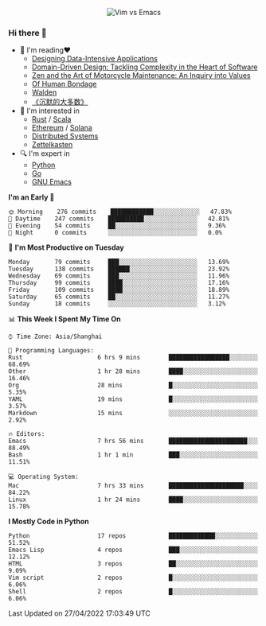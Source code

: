 <p align="center">
    <img src="https://gist.githubusercontent.com/coldnight/e696baffb094e71c96cb302118878eae/raw/40ea5053a6f66cc65f90f437e4173497da225958/banner.gif" alt="Vim vs Emacs" />
</p>

### Hi there 👋

- 📖 I'm reading❤️
    + [Designing Data-Intensive Applications](https://www.oreilly.com/library/view/designing-data-intensive-applications/9781491903063/)
    + [Domain-Driven Design: Tackling Complexity in the Heart of Software](https://www.dddcommunity.org/book/evans_2003/)
    + [Zen and the Art of Motorcycle Maintenance: An Inquiry into Values](https://en.wikipedia.org/wiki/Zen_and_the_Art_of_Motorcycle_Maintenance)
    + [Of Human Bondage](https://en.wikipedia.org/wiki/Of_Human_Bondage)
    + [Walden](https://en.wikipedia.org/wiki/Walden)
    + [《沉默的大多数》](https://en.wikipedia.org/wiki/Silent_majority)
- 🌱 I'm interested in
    + [Rust](https://www.rust-lang.org/) / [Scala](https://www.scala-lang.org/)
    + [Ethereum](https://ethereum.org/en/) / [Solana](https://solana.com/)
	+ [Distributed Systems](https://www.linuxzen.com/notes/topics/20200320174417_%E5%88%86%E5%B8%83%E5%BC%8F/)
	+ [Zettelkasten](https://www.linuxzen.com/notes/notes/20220120080920-slip_box/)
- 🔍 I'm expert in
    + [Python](https://www.python.org/)
    + [Go](https://go.dev/)
    + [GNU Emacs](https://www.gnu.org/software/emacs/)

<!--START_SECTION:waka-->
**I'm an Early 🐤** 

```text
🌞 Morning    276 commits    ████████████░░░░░░░░░░░░░   47.83% 
🌆 Daytime    247 commits    ██████████░░░░░░░░░░░░░░░   42.81% 
🌃 Evening    54 commits     ██░░░░░░░░░░░░░░░░░░░░░░░   9.36% 
🌙 Night      0 commits      ░░░░░░░░░░░░░░░░░░░░░░░░░   0.0%

```
📅 **I'm Most Productive on Tuesday** 

```text
Monday       79 commits     ███░░░░░░░░░░░░░░░░░░░░░░   13.69% 
Tuesday      138 commits    ██████░░░░░░░░░░░░░░░░░░░   23.92% 
Wednesday    69 commits     ███░░░░░░░░░░░░░░░░░░░░░░   11.96% 
Thursday     99 commits     ████░░░░░░░░░░░░░░░░░░░░░   17.16% 
Friday       109 commits    ████░░░░░░░░░░░░░░░░░░░░░   18.89% 
Saturday     65 commits     ██░░░░░░░░░░░░░░░░░░░░░░░   11.27% 
Sunday       18 commits     ░░░░░░░░░░░░░░░░░░░░░░░░░   3.12%

```


📊 **This Week I Spent My Time On** 

```text
⌚︎ Time Zone: Asia/Shanghai

💬 Programming Languages: 
Rust                     6 hrs 9 mins        █████████████████░░░░░░░░   68.69% 
Other                    1 hr 28 mins        ████░░░░░░░░░░░░░░░░░░░░░   16.46% 
Org                      28 mins             █░░░░░░░░░░░░░░░░░░░░░░░░   5.35% 
YAML                     19 mins             █░░░░░░░░░░░░░░░░░░░░░░░░   3.57% 
Markdown                 15 mins             ░░░░░░░░░░░░░░░░░░░░░░░░░   2.92%

🔥 Editors: 
Emacs                    7 hrs 56 mins       ██████████████████████░░░   88.49% 
Bash                     1 hr 1 min          ███░░░░░░░░░░░░░░░░░░░░░░   11.51%

💻 Operating System: 
Mac                      7 hrs 33 mins       █████████████████████░░░░   84.22% 
Linux                    1 hr 24 mins        ████░░░░░░░░░░░░░░░░░░░░░   15.78%

```

**I Mostly Code in Python** 

```text
Python                   17 repos            █████████████░░░░░░░░░░░░   51.52% 
Emacs Lisp               4 repos             ███░░░░░░░░░░░░░░░░░░░░░░   12.12% 
HTML                     3 repos             ██░░░░░░░░░░░░░░░░░░░░░░░   9.09% 
Vim script               2 repos             █░░░░░░░░░░░░░░░░░░░░░░░░   6.06% 
Shell                    2 repos             █░░░░░░░░░░░░░░░░░░░░░░░░   6.06%

```



 Last Updated on 27/04/2022 17:03:49 UTC
<!--END_SECTION:waka-->
